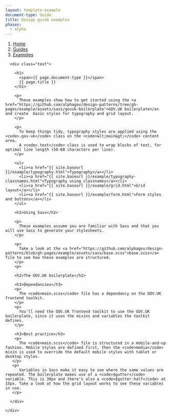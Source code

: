```yaml
---
layout: template-example
document-type: Guide
title: Design guide examples
phases:
  - alpha
---
```


<div id="global-breadcrumb" class="breadcrumb">
  <nav role="navigation">
    <ol class="group">
      <li><a href="https://www.gov.uk">Home</a></li>
      <li><a href="{{ site.baseurl }}/">Guides</a></li>
      <li><a href="{{ site.baseurl }}/example/">Examples</a></li>
    </ol>
  </nav>
</div>

<div class="grid-wrapper">
  <div class="grid">
    <div class="inner-block">

      <div class="text">

        <h1>
          <span>{{ page.document-type }}</span>
          {{ page.title }}
        </h1>

        <p>
          These examples show how to get started using the <a href="https://github.com/alphagov/design-patterns/tree/gh-pages/example/assets/sass/govuk-boilerplate">GOV.UK boilerplate</a> and create  basic styles for typography and grid layout.
        </p>

        <p>
          To keep things tidy, typography styles are applied using the <code>.gov-uk</code> class on the <code>&lt;main&gt;</code> content area.
          A <code>.text</code> class is used to wrap blocks of text, for optimal line length (50-60 characters per line). 
        </p>

        <ul>
          <li><a href="{{ site.baseurl }}/example/typography.html">Typography</a></li>
          <li><a href="{{ site.baseurl }}/example/typography-classnames.html">Typography using classnames</a></li>
          <li><a href="{{ site.baseurl }}/example/grid.html">Grid layout</a></li>
          <li><a href="{{ site.baseurl }}/example/form.html">Form styles and buttons</a></li>
        </ul>

        <h2>Using Sass</h2>

        <p>
          These examples assume you are familiar with Sass and that you will use Sass to generate your stylesheets.
        </p>

        <p>
          Take a look at the <a href="https://github.com/alphagov/design-patterns/blob/gh-pages/example/assets/sass/base.scss">base.scss</a> file to see how these examples are structured.
        </p>
        <p>

        <h2>The GOV.UK boilerplate</h2>

        <h3>Dependancies</h3>
        <p>
          The <code>main.scss</code> file has a dependancy on the GOV.UK frontend toolkit.
        </p>
        <p>
          You'll need the GOV.UK frontend toolkit to use the GOV.UK boilerplate, since it uses the mixins and variables the toolkit defines.
        </p>

        <h3>Best practice</h3>
        <p>
          The <code>main.scss</code> file is structured in a mobile-and-up fashion. Mobile styles are defined first, then the <code>media</code> mixin is used to override the default mobile styles with tablet or desktop styles.
       </p>
       <p>
          Variables in Sass make it easy to see where the same values are repeated. The boilerplate makes use of a <code>$gutter</code> variable. This is 30px and there's also a <code>$gutter-half</code> at 15px. Take a look at how the grid layout works to see these variables in use.
       </p>

      </div>

    </div>
  </div>
</div>

